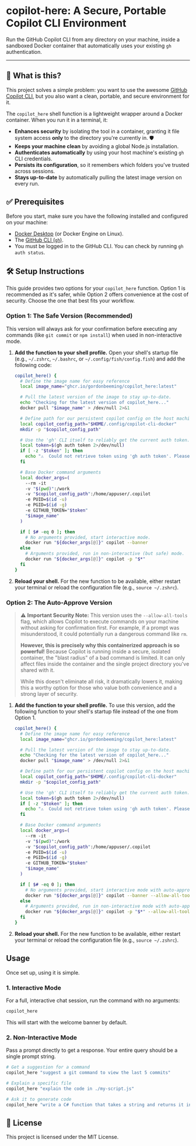 # copilot-here: A Secure, Portable Copilot CLI Environment

Run the GitHub Copilot CLI from any directory on your machine, inside a sandboxed Docker container that automatically uses your existing `gh` authentication.

---

## 🚀 What is this?

This project solves a simple problem: you want to use the awesome [GitHub Copilot CLI](https://github.com/features/copilot/cli), but you also want a clean, portable, and secure environment for it.

The `copilot_here` shell function is a lightweight wrapper around a Docker container. When you run it in a terminal, it:
- **Enhances security** by isolating the tool in a container, granting it file system access **only** to the directory you're currently in. 🛡️
- **Keeps your machine clean** by avoiding a global Node.js installation.
- **Authenticates automatically** by using your host machine's existing `gh` CLI credentials.
- **Persists its configuration**, so it remembers which folders you've trusted across sessions.
- **Stays up-to-date** by automatically pulling the latest image version on every run.

## ✅ Prerequisites

Before you start, make sure you have the following installed and configured on your machine:
- [Docker Desktop](https://www.docker.com/products/docker-desktop/) (or Docker Engine on Linux).
- The [GitHub CLI (`gh`)](https://cli.github.com/).
- You must be logged in to the GitHub CLI. You can check by running `gh auth status`.

## 🛠️ Setup Instructions

This guide provides two options for your `copilot_here` function. Option 1 is recommended as it's safer, while Option 2 offers convenience at the cost of security. Choose the one that best fits your workflow.

### Option 1: The Safe Version (Recommended)

This version will always ask for your confirmation before executing any commands (like `git commit` or `npm install`) when used in non-interactive mode.

1.  **Add the function to your shell profile.**
    Open your shell's startup file (e.g., `~/.zshrc`, `~/.bashrc`, or `~/.config/fish/config.fish`) and add the following code:

    ```bash
    copilot_here() {
      # Define the image name for easy reference
      local image_name="ghcr.io/gordonbeeming/copilot_here:latest"

      # Pull the latest version of the image to stay up-to-date.
      echo "Checking for the latest version of copilot_here..."
      docker pull "$image_name" > /dev/null 2>&1

      # Define path for our persistent copilot config on the host machine.
      local copilot_config_path="$HOME/.config/copilot-cli-docker"
      mkdir -p "$copilot_config_path"

      # Use the 'gh' CLI itself to reliably get the current auth token.
      local token=$(gh auth token 2>/dev/null)
      if [ -z "$token" ]; then
        echo "⚠️  Could not retrieve token using 'gh auth token'. Please ensure you are logged in."
      fi

      # Base Docker command arguments
      local docker_args=(
        --rm -it
        -v "$(pwd)":/work
        -v "$copilot_config_path":/home/appuser/.copilot
        -e PUID=$(id -u)
        -e PGID=$(id -g)
        -e GITHUB_TOKEN="$token"
        "$image_name"
      )

      if [ $# -eq 0 ]; then
        # No arguments provided, start interactive mode.
        docker run "${docker_args[@]}" copilot --banner
      else
        # Arguments provided, run in non-interactive (but safe) mode.
        docker run "${docker_args[@]}" copilot -p "$*"
      fi
    }
    ```

2.  **Reload your shell.**
    For the new function to be available, either restart your terminal or reload the configuration file (e.g., `source ~/.zshrc`).

### Option 2: The Auto-Approve Version

> ⚠️ **Important Security Note:** This version uses the `--allow-all-tools` flag, which allows Copilot to execute commands on your machine without asking for confirmation first. For example, if a prompt was misunderstood, it could potentially run a dangerous command like `rm`.
>
> **However, this is precisely why this containerized approach is so powerful!** Because Copilot is running inside a secure, isolated container, the "blast radius" of a bad command is limited. It can only affect files inside the container and the single project directory you've shared with it.
>
> While this doesn't eliminate all risk, it dramatically lowers it, making this a worthy option for those who value both convenience and a strong layer of security.

1.  **Add the function to your shell profile.**
    To use this version, add the following function to your shell's startup file instead of the one from Option 1.

    ```bash
    copilot_here() {
      # Define the image name for easy reference
      local image_name="ghcr.io/gordonbeeming/copilot_here:latest"

      # Pull the latest version of the image to stay up-to-date.
      echo "Checking for the latest version of copilot_here..."
      docker pull "$image_name" > /dev/null 2>&1

      # Define path for our persistent copilot config on the host machine.
      local copilot_config_path="$HOME/.config/copilot-cli-docker"
      mkdir -p "$copilot_config_path"

      # Use the 'gh' CLI itself to reliably get the current auth token.
      local token=$(gh auth token 2>/dev/null)
      if [ -z "$token" ]; then
        echo "⚠️  Could not retrieve token using 'gh auth token'. Please ensure you are logged in."
      fi

      # Base Docker command arguments
      local docker_args=(
        --rm -it
        -v "$(pwd)":/work
        -v "$copilot_config_path":/home/appuser/.copilot
        -e PUID=$(id -u)
        -e PGID=$(id -g)
        -e GITHUB_TOKEN="$token"
        "$image_name"
      )

      if [ $# -eq 0 ]; then
        # No arguments provided, start interactive mode with auto-approval.
        docker run "${docker_args[@]}" copilot --banner --allow-all-tools
      else
        # Arguments provided, run in non-interactive mode with auto-approval.
        docker run "${docker_args[@]}" copilot -p "$*" --allow-all-tools
      fi
    }
    ```

2.  **Reload your shell.**
    For the new function to be available, either restart your terminal or reload the configuration file (e.g., `source ~/.zshrc`).

## Usage

Once set up, using it is simple.

### 1. Interactive Mode
For a full, interactive chat session, run the command with no arguments:
```bash
copilot_here
````

This will start with the welcome banner by default.

### 2\. Non-Interactive Mode

Pass a prompt directly to get a response. Your entire query should be a single prompt string.

```bash
# Get a suggestion for a command
copilot_here "suggest a git command to view the last 5 commits"

# Explain a specific file
copilot_here "explain the code in ./my-script.js"

# Ask it to generate code
copilot_here "write a C# function that takes a string and returns it in reverse"
```

## 📜 License

This project is licensed under the MIT License.

